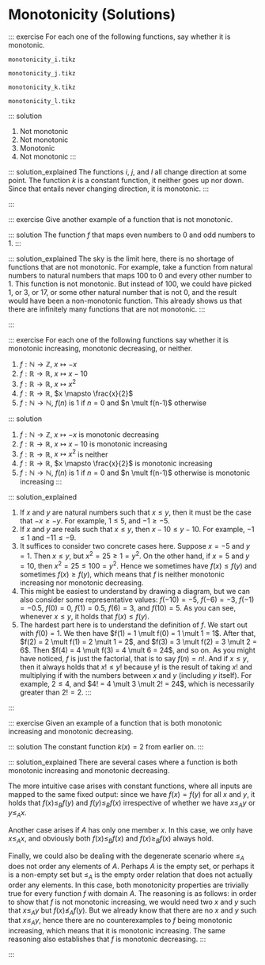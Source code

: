 # Monotonicity (Solutions)

::: exercise
For each one of the following functions, say whether it is monotonic.

~~~ {.include-tikz size=mid}
monotonicity_i.tikz
~~~
~~~ {.include-tikz size=mid}
monotonicity_j.tikz
~~~
~~~ {.include-tikz size=mid}
monotonicity_k.tikz
~~~
~~~ {.include-tikz size=mid}
monotonicity_l.tikz
~~~

::: solution
1. Not monotonic
1. Not monotonic
1. Monotonic
1. Not monotonic
:::

::: solution_explained
The functions $i$, $j$, and $l$ all change direction at some point.
The function $k$ is a constant function, it neither goes up nor down.
Since that entails never changing direction, it is monotonic.
:::

:::

::: exercise
Give another example of a function that is not monotonic.

::: solution
The function $f$ that maps even numbers to $0$ and odd numbers to $1$.
:::

::: solution_explained
The sky is the limit here, there is no shortage of functions that are not monotonic.
For example, take a function from natural numbers to natural numbers that maps $100$ to $0$ and every other number to $1$.
This function is not monotonic.
But instead of $100$, we could have picked $1$, or $3$, or $17$, or some other natural number that is not $0$, and the result would have been a non-monotonic function.
This already shows us that there are infinitely many functions that are not monotonic.
:::

:::

::: exercise
For each one of the following functions say whether it is monotonic increasing, monotonic decreasing, or neither.

1. $f: \mathbb{N} \rightarrow \mathbb{Z}$, $x \mapsto -x$
1. $f: \mathbb{R} \rightarrow \mathbb{R}$, $x \mapsto x - 10$
1. $f: \mathbb{R} \rightarrow \mathbb{R}$, $x \mapsto x^2$
1. $f: \mathbb{R} \rightarrow \mathbb{R}$, $x \mapsto \frac{x}{2}$
1. $f: \mathbb{N} \rightarrow \mathbb{N}$, $f(n)$ is $1$ if $n = 0$ and $n \mult f(n-1)$ otherwise

::: solution
1. $f: \mathbb{N} \rightarrow \mathbb{Z}$, $x \mapsto -x$ is monotonic decreasing
1. $f: \mathbb{R} \rightarrow \mathbb{R}$, $x \mapsto x - 10$ is monotonic increasing
1. $f: \mathbb{R} \rightarrow \mathbb{R}$, $x \mapsto x^2$ is neither
1. $f: \mathbb{R} \rightarrow \mathbb{R}$, $x \mapsto \frac{x}{2}$ is monotonic increasing
1. $f: \mathbb{N} \rightarrow \mathbb{N}$, $f(n)$ is $1$ if $n = 0$ and $n \mult f(n-1)$ otherwise is monotonic increasing
:::

::: solution_explained
1. If $x$ and $y$ are natural numbers such that $x \leq y$, then it must be the case that $-x \geq -y$.
   For example, $1 \leq 5$, and $-1 \geq -5$.
1. If $x$ and $y$ are reals such that $x \leq y$, then $x - 10 \leq y - 10$.
   For example, $-1 \leq 1$ and $-11 \leq -9$.
1. It suffices to consider two concrete cases here.
   Suppose $x = -5$ and $y = 1$.
   Then $x \leq y$, but $x^2 = 25 \geq 1 = y^2$.
   On the other hand, if $x = 5$ and $y = 10$, then $x^2 = 25 \leq 100 = y^2$.
   Hence we sometimes have $f(x) \leq f(y)$ and sometimes $f(x) \geq f(y)$, which means that $f$ is neither monotonic increasing nor monotonic decreasing.
1. This might be easiest to understand by drawing a diagram, but we can also consider some representative values:
   $f(-10) = -5$, $f(-6) = -3$, $f(-1) = -0.5$, $f(0) = 0$, $f(1) = 0.5$, $f(6) = 3$, and $f(10) = 5$.
   As you can see, whenever $x \leq y$, it holds that $f(x) \leq f(y)$.
1. The hardest part here is to understand the definition of $f$.
   We start out with $f(0) = 1$.
   We then have $f(1) = 1 \mult f(0) = 1 \mult 1 = 1$.
   After that, $f(2) = 2 \mult f(1) = 2 \mult 1 = 2$, and $f(3) = 3 \mult f(2) = 3 \mult 2 = 6$.
   Then $f(4) = 4 \mult f(3) = 4 \mult 6 = 24$, and so on.
   As you might have noticed, $f$ is just the factorial, that is to say $f(n) = n!$.
   And if $x \leq y$, then it always holds that $x! \leq y!$ because $y!$ is the result of taking $x!$ and multiplying if with the numbers between $x$ and $y$ (including $y$ itself).
   For example, $2 \leq 4$, and $4! = 4 \mult 3 \mult 2! = 24$, which is necessarily greater than $2! = 2$.
:::

:::

::: exercise
Given an example of a function that is both monotonic increasing and monotonic decreasing.

::: solution
The constant function $k(x) = 2$ from earlier on.
:::

::: solution_explained
There are several cases where a function is both monotonic increasing and monotonic decreasing.

The more intuitive case arises with constant functions, where all inputs are mapped to the same fixed output:
since we have $f(x) = f(y)$ for all $x$ and $y$, it holds that $f(x) \leq_B f(y)$ and $f(y) \leq_B f(x)$ irrespective of whether we have $x \leq_A y$ or $y \leq_A x$.

Another case arises if $A$ has only one member $x$.
In this case, we only have $x \leq_A x$, and obviously both $f(x) \leq_B f(x)$ and $f(x) \geq_B f(x)$ always hold.

Finally, we could also be dealing with the degenerate scenario where $\leq_A$ does not order any elements of $A$.
Perhaps $A$ is the empty set, or perhaps it is a non-empty set but $\leq_A$ is the empty order relation that does not actually order any elements.
In this case, both monotonicity properties are trivially true for every function $f$ with domain $A$.
The reasoning is as follows:
in order to show that $f$ is not monotonic increasing, we would need two $x$ and $y$ such that $x \leq_A y$ but $f(x) \not\leq_A f(y)$.
But we already know that there are no $x$ and $y$ such that $x \leq_A y$, hence there are no counterexamples to $f$ being monotonic increasing, which means that it is monotonic increasing.
The same reasoning also establishes that $f$ is monotonic decreasing.
:::

:::
